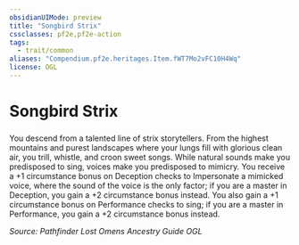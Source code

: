 ```yaml
---
obsidianUIMode: preview
title: "Songbird Strix"
cssclasses: pf2e,pf2e-action
tags:
  - trait/common
aliases: "Compendium.pf2e.heritages.Item.fWT7Mo2vFC10H4Wq"
license: OGL
---
```

# Songbird Strix

### 






You descend from a talented line of strix storytellers. From the highest mountains and purest landscapes where your lungs fill with glorious clean air, you trill, whistle, and croon sweet songs. While natural sounds make you predisposed to sing, voices make you predisposed to mimicry. You receive a +1 circumstance bonus on Deception checks to Impersonate a mimicked voice, where the sound of the voice is the only factor; if you are a master in Deception, you gain a +2 circumstance bonus instead. You also gain a +1 circumstance bonus on Performance checks to sing; if you are a master in Performance, you gain a +2 circumstance bonus instead.

*Source: Pathfinder Lost Omens Ancestry Guide*
*OGL*